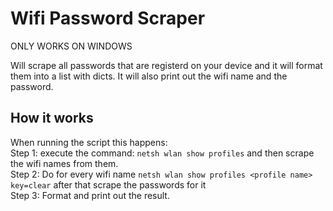 # Wifi Password Scraper
ONLY WORKS ON WINDOWS  

Will scrape all passwords that are registerd on your device and it will format them into a list with dicts. It will also print out the wifi name and the password.

## How it works
When running the script this happens:  
Step 1: execute the command: ```netsh wlan show profiles``` and then scrape the wifi names from them.  
Step 2: Do for every wifi name ```netsh wlan show profiles <profile name> key=clear``` after that scrape the passwords for it  
Step 3: Format and print out the result.  

